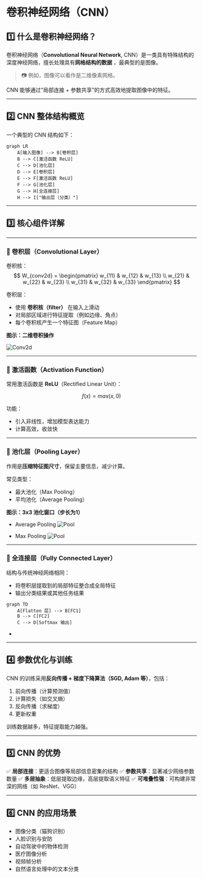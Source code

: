 ﻿# 卷积神经网络（CNN）

## 1️⃣ 什么是卷积神经网络？

卷积神经网络（**Convolutional Neural Network**, CNN）是一类具有特殊结构的深度神经网络，擅长处理具有**网格结构的数据**
，最典型的是图像。

> 📷 例如，图像可以看作是二维像素网格。

CNN 能够通过“局部连接 + 参数共享”的方式高效地提取图像中的特征。

---

## 2️⃣ CNN 整体结构概览

一个典型的 CNN 结构如下：

```mermaid
graph LR
    A[输入图像] --> B[卷积层]
    B --> C[激活函数 ReLU]
    C --> D[池化层]
    D --> E[卷积层]
    E --> F[激活函数 ReLU]
    F --> G[池化层]
    G --> H[全连接层]
    H --> I["输出层（分类）"]
````

---

## 3️⃣ 核心组件详解

---

### 🔹 卷积层（Convolutional Layer）
卷积核：
$$ W_{conv2d} = 
\begin{pmatrix} 
w_{11} & w_{12} & w_{13} \\
w_{21} & w_{22} & w_{23} \\
w_{31} & w_{32} & w_{33}
\end{pmatrix} $$

卷积层：

* 使用 **卷积核（filter）** 在输入上滑动
* 对局部区域进行特征提取（例如边缘、角点）
* 每个卷积核产生一个特征图（Feature Map）

**图示：二维卷积操作**

![Conv2d](../images/conv2d.webp)

---

### 🔹 激活函数（Activation Function）

常用激活函数是 **ReLU**（Rectified Linear Unit）：

$$f(x)=max(x, 0)$$

功能：

* 引入非线性，增加模型表达能力
* 计算高效，收敛快

---

### 🔹 池化层（Pooling Layer）

作用是**压缩特征图尺寸**，保留主要信息，减少计算。

常见类型：

* 最大池化（Max Pooling）
* 平均池化（Average Pooling）

**图示：3x3 池化窗口（步长为1）**

+ Average Pooling
![Pool](../images/pool.png)

+ Max Pooling
![Pool](../images/max_pool.png)
---

### 🔹 全连接层（Fully Connected Layer）

结构与传统神经网络相同：

* 将卷积层提取到的局部特征整合成全局特征
* 输出分类结果或其他任务结果


```mermaid
graph TD
    A[Flatten 层] --> B[FC1]
    B --> C[FC2]
    C --> D[Softmax 输出]
```

+ 

---

## 4️⃣ 参数优化与训练

CNN 的训练采用**反向传播 + 梯度下降算法（SGD, Adam 等）**，包括：

1. 前向传播（计算预测值）
2. 计算损失（如交叉熵）
3. 反向传播（求梯度）
4. 更新权重

训练数据越多，特征提取能力越强。

---

## 5️⃣ CNN 的优势

✅ **局部连接**：更适合图像等局部信息密集的结构
✅ **参数共享**：显著减少网络参数数量
✅ **多层抽象**：低层提取边缘，高层提取语义特征
✅ **可堆叠性强**：可构建非常深的网络（如 ResNet、VGG）

---

## 6️⃣ CNN 的应用场景

* 图像分类（猫狗识别）
* 人脸识别与安防
* 自动驾驶中的物体检测
* 医疗图像分析
* 视频帧分析
* 自然语言处理中的文本分类
